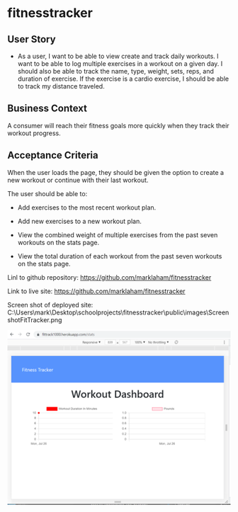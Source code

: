 # fitnesstracker


## User Story

* As a user, I want to be able to view create and track daily workouts. I want to be able to log multiple exercises in a workout on a given day. I should also be able to track the name, type, weight, sets, reps, and duration of exercise. If the exercise is a cardio exercise, I should be able to track my distance traveled.

## Business Context

A consumer will reach their fitness goals more quickly when they track their workout progress.

## Acceptance Criteria

When the user loads the page, they should be given the option to create a new workout or continue with their last workout.

The user should be able to:

  * Add exercises to the most recent workout plan.

  * Add new exercises to a new workout plan.

  * View the combined weight of multiple exercises from the past seven workouts on the stats page.

  * View the total duration of each workout from the past seven workouts on the stats page.



Linl to github repository: 
https://github.com/marklaham/fitnesstracker

Link to live site:
https://github.com/marklaham/fitnesstracker


Screen shot of deployed site:
C:\Users\mark\Desktop\schoolprojects\fitnesstracker\public\images\ScreenshotFitTracker.png

![image](./public/images/ScreenshotFitTracker.png) 